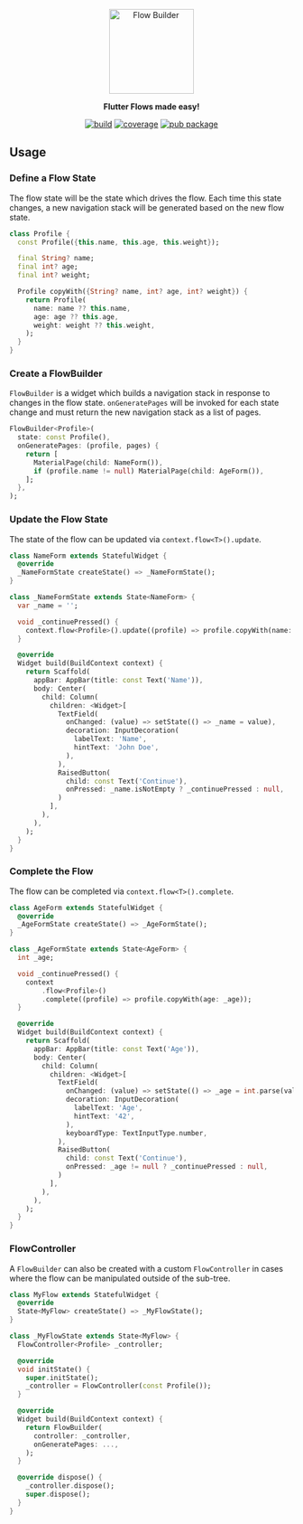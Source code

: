 <p align="center">
<img src="https://raw.githubusercontent.com/felangel/flow_builder/master/art/flow_builder_logo.png" height="150" alt="Flow Builder" />
</p>

<p align="center">
  <b>Flutter Flows made easy!</b>
</p>

<p align="center">
<a href="https://github.com/felangel/flow_builder/actions"><img src="https://github.com/felangel/flow_builder/workflows/build/badge.svg?branch=master" alt="build"></a>
<a href="https://github.com/felangel/flow_builder/actions"><img src="https://raw.githubusercontent.com/felangel/flow_builder/master/coverage_badge.svg" alt="coverage"></a>
<a href="https://pub.dev/packages/flow_builder"><img src="https://img.shields.io/pub/v/flow_builder.svg" alt="pub package"></a>
</p>

## Usage

### Define a Flow State

The flow state will be the state which drives the flow. Each time this state changes, a new navigation stack will be generated based on the new flow state.

```dart
class Profile {
  const Profile({this.name, this.age, this.weight});

  final String? name;
  final int? age;
  final int? weight;

  Profile copyWith({String? name, int? age, int? weight}) {
    return Profile(
      name: name ?? this.name,
      age: age ?? this.age,
      weight: weight ?? this.weight,
    );
  }
}
```

### Create a FlowBuilder

`FlowBuilder` is a widget which builds a navigation stack in response to changes in the flow state. `onGeneratePages` will be invoked for each state change and must return the new navigation stack as a list of pages.

```dart
FlowBuilder<Profile>(
  state: const Profile(),
  onGeneratePages: (profile, pages) {
    return [
      MaterialPage(child: NameForm()),
      if (profile.name != null) MaterialPage(child: AgeForm()),
    ];
  },
);
```

### Update the Flow State

The state of the flow can be updated via `context.flow<T>().update`.

```dart
class NameForm extends StatefulWidget {
  @override
  _NameFormState createState() => _NameFormState();
}

class _NameFormState extends State<NameForm> {
  var _name = '';

  void _continuePressed() {
    context.flow<Profile>().update((profile) => profile.copyWith(name: _name));
  }

  @override
  Widget build(BuildContext context) {
    return Scaffold(
      appBar: AppBar(title: const Text('Name')),
      body: Center(
        child: Column(
          children: <Widget>[
            TextField(
              onChanged: (value) => setState(() => _name = value),
              decoration: InputDecoration(
                labelText: 'Name',
                hintText: 'John Doe',
              ),
            ),
            RaisedButton(
              child: const Text('Continue'),
              onPressed: _name.isNotEmpty ? _continuePressed : null,
            )
          ],
        ),
      ),
    );
  }
}
```

### Complete the Flow

The flow can be completed via `context.flow<T>().complete`.

```dart
class AgeForm extends StatefulWidget {
  @override
  _AgeFormState createState() => _AgeFormState();
}

class _AgeFormState extends State<AgeForm> {
  int _age;

  void _continuePressed() {
    context
        .flow<Profile>()
        .complete((profile) => profile.copyWith(age: _age));
  }

  @override
  Widget build(BuildContext context) {
    return Scaffold(
      appBar: AppBar(title: const Text('Age')),
      body: Center(
        child: Column(
          children: <Widget>[
            TextField(
              onChanged: (value) => setState(() => _age = int.parse(value)),
              decoration: InputDecoration(
                labelText: 'Age',
                hintText: '42',
              ),
              keyboardType: TextInputType.number,
            ),
            RaisedButton(
              child: const Text('Continue'),
              onPressed: _age != null ? _continuePressed : null,
            )
          ],
        ),
      ),
    );
  }
}
```

### FlowController

A `FlowBuilder` can also be created with a custom `FlowController` in cases where the flow can be manipulated outside of the sub-tree.

```dart
class MyFlow extends StatefulWidget {
  @override
  State<MyFlow> createState() => _MyFlowState();
}

class _MyFlowState extends State<MyFlow> {
  FlowController<Profile> _controller;

  @override
  void initState() {
    super.initState();
    _controller = FlowController(const Profile());
  }

  @override
  Widget build(BuildContext context) {
    return FlowBuilder(
      controller: _controller,
      onGeneratePages: ...,
    );
  }

  @override dispose() {
    _controller.dispose();
    super.dispose();
  }
}
```
